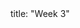 <frontmatter>
title: "Week 3"
</frontmatter>

<panel header=":trophy: Outcomes" popup-url="{{baseUrl}}/schedule/week3/outcomes.html" expanded no-close>
  <include src="outcomes.md#main" />
</panel>

<panel header="{{glyphicon_check}} Todo" no-close>
  <include src="todo.md" />
</panel>

<panel header=":raising_hand: Tutorial 3" no-close>
  <include src="tutorial.md" />
</panel>

<panel header="{{glyphicon_blackboard}} Lecture 3" no-close>
  <include src="lecture.md" />
</panel>
